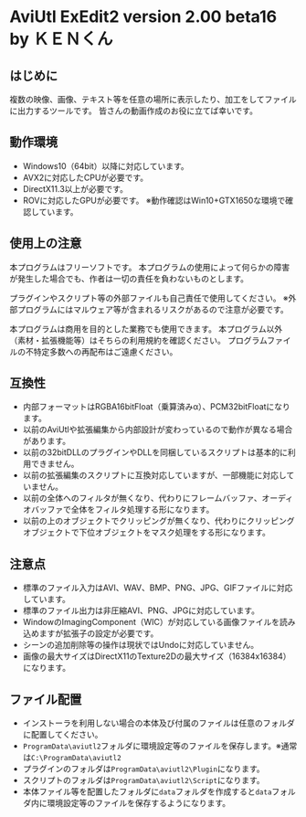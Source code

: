 # AviUtl ExEdit2 version 2.00 beta16 by ＫＥＮくん

## はじめに

複数の映像、画像、テキスト等を任意の場所に表示したり、加工をしてファイルに出力するツールです。
皆さんの動画作成のお役に立てば幸いです。

## 動作環境

- Windows10（64bit）以降に対応しています。
- AVX2に対応したCPUが必要です。
- DirectX11.3以上が必要です。
- ROVに対応したGPUが必要です。
  ※動作確認はWin10+GTX1650な環境で確認しています。

## 使用上の注意

本プログラムはフリーソフトです。
本プログラムの使用によって何らかの障害が発生した場合でも、作者は一切の責任を負わないものとします。

プラグインやスクリプト等の外部ファイルも自己責任で使用してください。
※外部プログラムにはマルウェア等が含まれるリスクがあるので注意が必要です。

本プログラムは商用を目的とした業務でも使用できます。
本プログラム以外（素材・拡張機能等）はそちらの利用規約を確認ください。
プログラムファイルの不特定多数への再配布はご遠慮ください。

## 互換性

- 内部フォーマットはRGBA16bitFloat（乗算済みα）、PCM32bitFloatになります。
- 以前のAviUtlや拡張編集から内部設計が変わっているので動作が異なる場合があります。
- 以前の32bitDLLのプラグインやDLLを同梱しているスクリプトは基本的に利用できません。
- 以前の拡張編集のスクリプトに互換対応していますが、一部機能に対応していません。
- 以前の全体へのフィルタが無くなり、代わりにフレームバッファ、オーディオバッファで全体をフィルタ処理する形になります。
- 以前の上のオブジェクトでクリッピングが無くなり、代わりにクリッピングオブジェクトで下位オブジェクトをマスク処理をする形になります。

## 注意点

- 標準のファイル入力はAVI、WAV、BMP、PNG、JPG、GIFファイルに対応しています。
- 標準のファイル出力は非圧縮AVI、PNG、JPGに対応しています。
- WindowのImagingComponent（WIC）が対応している画像ファイルを読み込めますが拡張子の設定が必要です。
- シーンの追加削除等の操作は現状ではUndoに対応していません。
- 画像の最大サイズはDirectX11のTexture2Dの最大サイズ（16384x16384）になります。

## ファイル配置

- インストーラを利用しない場合の本体及び付属のファイルは任意のフォルダに配置してください。
- `ProgramData\aviutl2`フォルダに環境設定等のファイルを保存します。※通常は`C:\ProgramData\aviutl2`
- プラグインのフォルダは`ProgramData\aviutl2\Plugin`になります。
- スクリプトのフォルダは`ProgramData\aviutl2\Script`になります。
- 本体ファイル等を配置したフォルダに`data`フォルダを作成すると`data`フォルダ内に環境設定等のファイルを保存するようになります。
